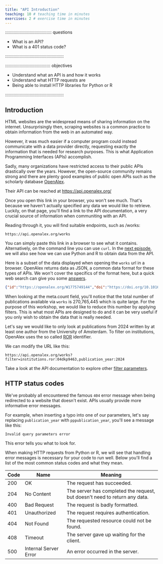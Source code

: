 ```yaml
---
title: "API Introduction"
teaching: 10 # teaching time in minutes
exercises: 2 # exercise time in minutes
---
```


:::::::::::::::::::::::::::::::::::::: questions 

- What is an API?
- What is a 401 status code?

::::::::::::::::::::::::::::::::::::::::::::::::

::::::::::::::::::::::::::::::::::::: objectives

- Understand what an API is and how it works
- Understand what HTTP requests are
- Being able to install HTTP libraries for Python or R

::::::::::::::::::::::::::::::::::::::::::::::::

## Introduction

HTML websites are the widespread means of sharing information on the internet.
Unsurprisingly then, scraping websites is a common practice to 
obtain information from the web in an automated way.

However, it was much easier if a computer program could instead communicate with
a data provider directly, requesting exactly the information that is needed for research purposes. 
This is what Application Programming Interfaces (APIs) accomplish. 

Sadly, many organizations have restricted access to their public APIs drastically 
over the years. However, the open-source community remains strong and there are
plenty good examples of public open APIs such as the scholarly database 
[OpenAlex](https://openalex.org/).

Their API can be reached at https://api.openalex.org/

Once you open this link in your browser, you won't see much. That's because
we haven't actually specified any data we would like to retrieve. Luckily, on that
page, you'll find a link to the API documentation, a very crucial source of information
when communiting with an API. 

Reading through it, you will find suitable endpoints, such as /works:

`https://api.openalex.org/works`

You can simply paste this link in a browser to see what it contains. 
Alternatively, on the command line you can use `curl`. In the [next episode](api-get-data.md), we
will also see how we can use Python and R to obtain data from the API.

Here is a subset of the data displayed when opening the `works` url in a browser.
OpenAlex returns data as JSON, a common data format for these types of APIs. We
won't cover the specifics of the format here, but a quick web search can give
you some [answers](https://www.w3schools.com/whatis/whatis_json.asp).

```json
{"id":"https://openalex.org/W1775749144","doi":"https://doi.org/10.1016/s0021-9258(19)52451-6","title":"PROTEIN MEASUREMENT WITH THE FOLIN PHENOL REAGENT","display_name":"PROTEIN MEASUREMENT WITH THE FOLIN PHENOL REAGENT","publication_year":1951,"publication_date":"1951-11-01"}
```

When looking at the meta.count field, you'll notice that the total number of publications
available via `works` is 270,765,445 which is quite large. For the purpose of 
this workshop, we would like to reduce this number by applying filters. This
is what most APIs are designed to do and it can be very useful if you only wish
to obtain the data that is really needed.

Let's say we would like to only look at publications from 2024 written by at 
least one author from the University of Amsterdam. To filter on institutions,
OpenAlex uses the so called [ROR](https://ror.org/) identifier.

We can modify the URL like this:

```
https://api.openalex.org/works?filter=institutions.ror:04dkp9463,publication_year:2024
```

Take a look at the API documentation to explore other 
[filter parameters](https://docs.openalex.org/how-to-use-the-api/get-lists-of-entities/filter-entity-lists).

## HTTP status codes

We've probably all encountered the famous `404` error message when being redirected
to a website that doesn't exist. APIs usually provide more informative error messages.

For example, when inserting a typo into one of our parameters, let's say replacing
`publication_year` with `pppublication_year`, you'll see a message like this:

`Invalid query parameters error`

This error tells you what to look for.

When making HTTP requests from Python or R, we will see that handling error 
messages is necessary for your code to run well. Below you'll find a list of 
the most common status codes and what they mean.

|Code|Name                 |Meaning                                                                   |
|----|---------------------|--------------------------------------------------------------------------|
|200 |OK                   |The request has succeeded.                                                |
|204 |No Content           |The server has completed the request, but doesn't need to return any data.|
|400 |Bad Request          |The request is badly formatted.                                           |
|401 |Unauthorized         |The request requires authentication.                                      |
|404 |Not Found            |The requested resource could not be found.                                |
|408 |Timeout              |The server gave up waiting for the client.                                |
|500 |Internal Server Error|An error occurred in the server.                                          |


